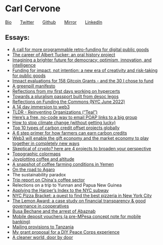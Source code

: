 # Carl Cervone

[Bio](carl/) 
&nbsp; &nbsp; &nbsp; [Twitter](https://twitter.com/carl_cervone)
&nbsp; &nbsp; &nbsp; [Github](https://github.com/ccerv1)
&nbsp; &nbsp; &nbsp; [Mirror](https://mirror.xyz/cerv1.eth)
&nbsp; &nbsp; &nbsp; [LinkedIn](https://www.linkedin.com/in/carlcervone/)

## Essays:
- [A call for more programmable retro-funding for digital public goods](essays/programmable_retrofunding)
- [The career of Albert Tucker: an oral history project](essays/albert_tucker)
- [Imagining a brighter future for democracy: optimism, innovation, and intelligence](essays/optimistic_democracy)
- [Funding for impact, not intention: a new era of creativity and risk-taking for public goods](essays/funding_for_impact)
- [Impact evaluations for 158 Gitcoin Grants - and the 30 I chose to fund](essays/gtc_alpha_impact)
- [A greenpill manifesto](essays/greenpill)
- [Reflections from my first days working on hypercerts](essays/hypercerts_reflections)
- [Towards a pluralism passport built from desoc legos](essays/pluralism_passport)
- [Reflections on Funding the Commons (NYC June 2022)](essays/funding_the_commons)
- [A 14 day immersion to web3](essays/14days)
- [TLDR - Reinventing Organizations (“Teal”)](essays/teal)
- [Here’s a free, no-code way to email POAP links to a big group](essays/nocode_poap)
- [How to stop climate change (without getting lucky)](essays/climate_change)
- [Top 10 types of carbon credit offset projects globally](essays/carbon_credits_db)
- [A 6 step primer for how farmers can earn carbon credits](essays/carbon_credits_6steps)
- [Web3 will enable the gift economy and the market economy to play together in completely new ways](essays/web3_gift_economy)
- [Skeptical of crypto? here are 4 projects to broaden your perspective](essays/crypto_skeptic)
- [Topographic colormaps](essays/topoloco)
- [Joyplotting coffee and altitude](essays/joyplotting)
- [A snapshot of coffee farming conditions in Yemen](essays/yemen_coffee)
- [On the road to Agaro](essays/agaro)
- The sustainability paradox
- [Trip report on China's coffee sector](essays/china_trip_report)
- Relections on a trip to Yunnan and Papua New Guinea
- [Applying the Harper’s Index to the NYC subway](essays/harpers_index)
- [NYC Pizza Bracket: a quest to find the best pizzeria in New York City](essays/pizza_bracket)
- [The Lemon Award: a case study on financial transparency & good governance in cooperatives](essays/lemon_award)
- [Busa Bechane and the arrest of Abaznab](essays/busa)
- [Mobile deposit vouchers (a pre-MPesa concept note for mobile banking)](essays/mobile_deposit_vouchers)
- [Mailing provisions to Tanzania](essays/mailing_provisions)
- [My grant proposal for a DIY Peace Corps experience](essays/diy_peacecorps)
- [A cleaner world, door by door](essays/cleaner_world)